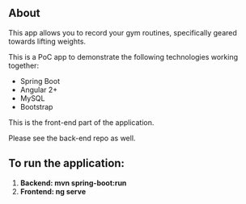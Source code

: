 ## About

This app allows you to record your gym routines, specifically geared towards lifting weights.

This is a PoC app to demonstrate the following technologies working together:
* Spring Boot
* Angular 2+
* MySQL
* Bootstrap

This is the front-end part of the application.

Please see the back-end repo as well.


## To run the application:

1. **Backend: mvn spring-boot:run**
2. **Frontend: ng serve**




